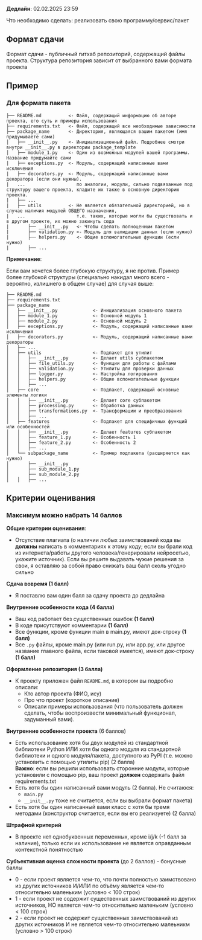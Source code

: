 **Дедлайн**: 02.02.2025 23:59


Что необходимо сделать: реализовать свою программу/сервис/пакет

## Формат сдачи

Формат сдачи - публичный гитхаб репозиторий, содержащий файлы проекта. Структура репозитория зависит от выбранного вами формата проекта

## Пример

### Для формата пакета

```
├── README.md          <- Файл, содержащий информацию об авторе проекта, его суть и примеры использования
├── requirements.txt   <- Файл, содержащий все необходимые зависимости
├── package_name       <- Директория, являющаяся вашим пакетом (имя придумываете сами)
│   ├── __init__.py    <- Инициализационный файл. Подробнее смотри внутри __init__.py в директории package_template
│   ├── module_1.py    <- Один из возможных модулей вашей программы. Название придумайте сами
|   ├── exceptions.py  <- Модуль, содержащий написанные вами исключения
|   ├── decorators.py  <- Модуль, содержащий написанные вами декоратора (если они нужны).
|   ...                   по аналогии, модули, сильно подвязанные под структуру вашего проекта, кладите их также в основную директорию проекта.
|   ├── ...
|   ├── utils          <- Не является обязательной директорией, но в случае наличия модулей ОБЩЕГО назначения, 
|   ...                   т.е. таких, которые могли бы существовать и в другом проекте, их можно закинуть сюда
|       ├── __init__.py   <- Чтобы сделать полноценным пакетом
|       ├── validation.py <- Модуль для валидации данных (если нужно)
|       ├── helpers.py    <- Общие вспомогательные функции (если нужно)
|       ├── ...
```

**Примечание**:

Если вам хочется более глубокую структуру, я не против.
Пример более глубокой структуры (специально накидал много всего - вероятно, излишнего в общем случае) для случая выше:

```
├── README.md
├── requirements.txt
├── package_name
│   ├── __init__.py             <- Инициализация основного пакета
│   ├── module_1.py             <- Основной модуль 1
│   ├── module_2.py             <- Основной модуль 2
│   ├── exceptions.py           <- Модуль, содержащий написанные вами исключения
│   ├── decorators.py           <- Модуль, содержащий написанные вами декораторы
│   ├── ...
│   ├── utils                   <- Подпакет для утилит
│   │   ├── __init__.py         <- Делает utils субпакетом
│   │   ├── file_utils.py       <- Функции для работы с файлами
│   │   ├── validation.py       <- Утилиты для проверки данных
│   │   ├── logger.py           <- Настройка логирования
│   │   ├── helpers.py          <- Общие вспомогательные функции
│   │   ├── ...
│   ├── core                    <- Подпакет, содержащий основные элементы логики
│   │   ├── __init__.py         <- Делает core субпакетом
│   │   ├── processing.py       <- Обработка данных
│   │   ├── transformations.py  <- Трансформации и преобразования
│   │   ├── ...
│   ├── features                <- Подпакет для специфичных функций или особенностей
│   │   ├── __init__.py         <- Делает features субпакетом
│   │   ├── feature_1.py        <- Особенность 1
│   │   ├── feature_2.py        <- Особенность 2
│   │   ├── ...
│   └── subpackage_name         <- Пример подпакета (расширяется как нужно)
│       ├── __init__.py
│       ├── sub_module_1.py
│       ├── sub_module_2.py
│   │   ├── ...

```


## Критерии оценивания

### Максимум можно набрать 14 баллов

__Общие критерии оценивания__:

- Отсутствие плагиата (о наличии любых заимствований кода вы **должны** написать в комментариях к этому коду; если вы брали код из интернета/работы другого человека/генерировали нейросетью, укажите источник). Если вы решите выдавать чужие решения за свои, я оставляю за собой право снижать ваш балл сколь угодно сильно


**Сдача вовремя (1 балл)**
- Я поставлю вам один балл за сдачу проекта до дедлайна


**Внутренние особенности кода (4 балла)**
- Ваш код работает без существенных ошибок **(1 балл)**
- В коде присутствуют комментарии **(1 балл)**
- Все функции, кроме функции main в main.py, имеют док-строку **(1 балл)**
- Все `.py` файлы, кроме main.py (или run.py, или app.py, или другое название главного файла, если таковой имеется), имеют док-строку **(1 балл)**

**Оформление репозитория (3 балла)**
- К проекту приложен файл `README.md`, в котором вы подробно описали:
	- Кто автор проекта (ФИО, ису)
	- Про что проект (короткое описание)
	- Описали примеры использования (что пользователь должен сделать, чтобы воспроизвести минимальный функционал, задуманный вами).

**Внутренние особенности проекта** (6 баллов)

- Есть использование хотя бы двух модулей из стандартной библиотеки Python ИЛИ хотя бы одного модуля из стандартной библиотеки и одного модуля/пакета, доступного из PyPI (т.е. можно установить с помощью утилиты pip) (2 балла)\
**Важно**: если вы решили использовать сторонние модули, которые установили с помощью pip, ваш проект **должен** содержать файл requirements.txt 
- Есть хотя бы один написанный вами модуль (2 балла). Не считаюся:
	- `main.py` 
	- `__init__.py` тоже не считается, если вы выбрали формат пакета) 
- Есть хотя бы один написанный вами класс с хотя бы тремя методами (конструктор считается, если вы его реализуете) (2 балла)

**Штрафной критерий**
- В проекте нет однобуквенных переменных, кроме i/j/k (-1 балл за наличие), только если их использование не является оправданным контекстной понятностью

**Субъективная оценка сложности проекта** (до 2 баллов) - бонусные баллы
- 0 - если проект является чем-то, что почти полностью заимствовано из других источников И/ИЛИ по объёму является чем-то относительно маленьким (условно < 100 строк)
- 1 - если проект не содержит существенных заимствований из других источников, НО является чем-то относительно маленьким (условно < 100 строк)
- 2 - если проект не содержит существенных заимствований из других источников И не является чем-то относительно малеьникм (условно > 100 строк)
